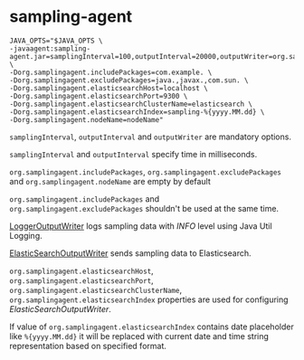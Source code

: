 sampling-agent
==============
```
JAVA_OPTS="$JAVA_OPTS \
-javaagent:sampling-agent.jar=samplingInterval=100,outputInterval=20000,outputWriter=org.samplingagent.ElasticSearchOutputWriter \
-Dorg.samplingagent.includePackages=com.example. \
-Dorg.samplingagent.excludePackages=java.,javax.,com.sun. \
-Dorg.samplingagent.elasticsearchHost=localhost \
-Dorg.samplingagent.elasticsearchPort=9300 \ 
-Dorg.samplingagent.elasticsearchClusterName=elasticsearch \
-Dorg.samplingagent.elasticsearchIndex=sampling-%{yyyy.MM.dd} \
-Dorg.samplingagent.nodeName=nodeName"
```

`samplingInterval`, `outputInterval` and `outputWriter` are mandatory options.

`samplingInterval` and `outputInterval` specify time in milliseconds. 

`org.samplingagent.includePackages`, `org.samplingagent.excludePackages` and `org.samplingagent.nodeName` are empty by default

`org.samplingagent.includePackages` and `org.samplingagent.excludePackages` shouldn't be used at the same time.

[LoggerOutputWriter](https://github.com/evgeniy-khist/sampling-agent/blob/master/src/main/java/org/samplingagent/LoggerOutputWriter.java) logs sampling data with *INFO* level using Java Util Logging. 

[ElasticSearchOutputWriter](https://github.com/evgeniy-khist/sampling-agent/blob/master/src/main/java/org/samplingagent/ElasticSearchOutputWriter.java) sends sampling data to Elasticsearch.

`org.samplingagent.elasticsearchHost`, `org.samplingagent.elasticsearchPort`, `org.samplingagent.elasticsearchClusterName`, `org.samplingagent.elasticsearchIndex` properties are used for configuring *ElasticSearchOutputWriter*.

If value of `org.samplingagent.elasticsearchIndex` contains date placeholder like `%{yyyy.MM.dd}` it will be replaced with current date and time string representation based on specified format.
